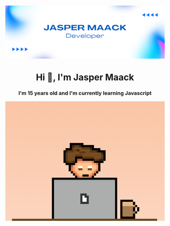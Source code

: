 <p align="center"> <img src="o.png"> </p>
<h1 align="center">Hi 👋, I'm Jasper Maack</h1>
<h3 align="center">I'm 15 years old and I'm currently learning Javascript</h3>
<img src="coffee-animation.gif">
